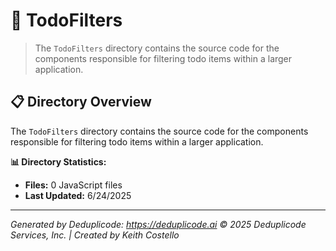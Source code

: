 # 📁 TodoFilters

> The `TodoFilters` directory contains the source code for the components responsible for filtering todo items within a larger application.

## 📋 Directory Overview

The `TodoFilters` directory contains the source code for the components responsible for filtering todo items within a larger application.

**📊 Directory Statistics:**
- **Files:** 0 JavaScript files
- **Last Updated:** 6/24/2025

---

*Generated by Deduplicode: https://deduplicode.ai*
*© 2025 Deduplicode Services, Inc. | Created by Keith Costello*
